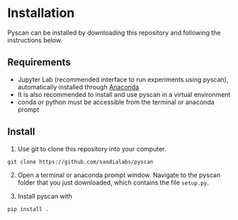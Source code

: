 # Installation

Pyscan can be installed by downloading this repository and following the instructions below.

## Requirements

* Jupyter Lab (recommended interface to run experiments using pyscan), automatically installed through [Anaconda](https://www.anaconda.com)
* It is also recommended to install and use pyscan in a virtual environment
* conda or python must be accessible from the terminal or anaconda prompt

## Install

1. Use git to clone this repository into your computer.
```
git clone https://github.com/sandialabs/pyscan
```

2. Open a terminal or anaconda prompt window. Navigate to the pyscan folder that you just downloaded, which contains the file `setup.py`.

3. Install pyscan with

```
pip install .
```